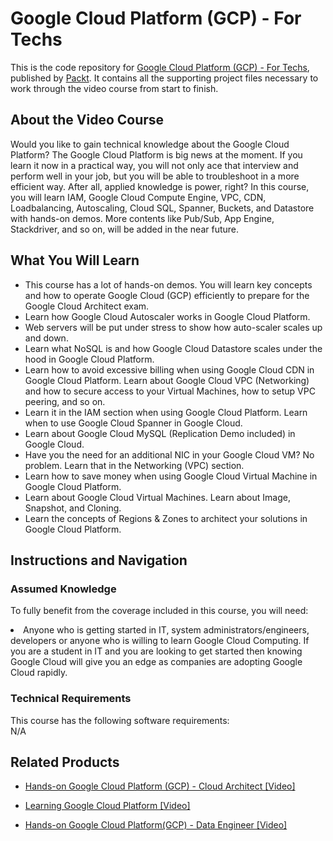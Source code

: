 


# Google Cloud Platform (GCP) - For Techs	
This is the code repository for [Google Cloud Platform (GCP) - For Techs](https://www.packtpub.com/application-development/google-cloud-platform-gcp-techs-video), published by [Packt](https://www.packtpub.com/?utm_source=github). It contains all the supporting project files necessary to work through the video course from start to finish.
## About the Video Course
Would you like to gain technical knowledge about the Google Cloud Platform? The Google Cloud Platform is big news at the moment. If you learn it now in a practical way, you will not only ace that interview and perform well in your job, but you will be able to troubleshoot in a more efficient way. After all, applied knowledge is power, right? In this course, you will learn IAM, Google Cloud Compute Engine, VPC, CDN, Loadbalancing, Autoscaling, Cloud SQL, Spanner, Buckets, and Datastore with hands-on demos. More contents like Pub/Sub, App Engine, Stackdriver, and so on, will be added in the near future.

<H2>What You Will Learn</H2>
<DIV class=book-info-will-learn-text>
<UL>
<LI>This course has a lot of hands-on demos. You will learn key concepts and how to operate Google Cloud (GCP) efficiently to prepare for the Google Cloud Architect exam. </LI>
<LI>Learn how Google Cloud Autoscaler works in Google Cloud Platform. </LI>
<LI>Web servers will be put under stress to show how auto-scaler scales up and down. </LI>
<LI>Learn what NoSQL is and how Google Cloud Datastore scales under the hood in Google Cloud Platform. </LI>
<LI>Learn how to avoid excessive billing when using Google Cloud CDN in Google Cloud Platform. Learn about Google Cloud VPC (Networking) and how to secure access to your Virtual Machines, how to setup VPC peering, and so on. </LI>
<LI>Learn it in the IAM section when using Google Cloud Platform. Learn when to use Google Cloud Spanner in Google Cloud. </LI>
<LI>Learn about Google Cloud MySQL (Replication Demo included) in Google Cloud.</LI>
<LI>Have you the need for an additional NIC in your Google Cloud VM? No problem. Learn that in the Networking (VPC) section. </LI>
<LI>Learn how to save money when using Google Cloud Virtual Machine in Google Cloud Platform.</LI> 
<LI>Learn about Google Cloud Virtual Machines. Learn about Image, Snapshot, and Cloning.</LI>
<LI>Learn the concepts of Regions & Zones to architect your solutions in Google Cloud Platform.</LI>
</UL></DIV>

## Instructions and Navigation
### Assumed Knowledge
To fully benefit from the coverage included in this course, you will need:<br/>
<DIV class=book-info-will-learn-text>
<LI> Anyone who is getting started in IT, system administrators/engineers, developers or anyone who is willing to learn Google Cloud Computing. If you are a student in IT and you are looking to get started then knowing Google Cloud will give you an edge as companies are adopting Google Cloud rapidly.</LI> 
<DIV>

### Technical Requirements
This course has the following software requirements:<br/>
N/A

## Related Products
* [Hands-on Google Cloud Platform (GCP) - Cloud Architect [Video]](https://www.packtpub.com/web-development/hands-google-cloud-platform-gcp-cloud-architect-video)

* [Learning Google Cloud Platform [Video]](https://www.packtpub.com/virtualization-and-cloud/learning-google-cloud-platform-video)

* [Hands-on Google Cloud Platform(GCP) - Data Engineer [Video]](https://www.packtpub.com/web-development/hands-google-cloud-platformgcp-data-engineer-video)
